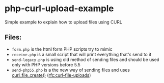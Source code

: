 # php-curl-upload-example
Simple example to explain how to upload files using CURL

## Files:
- `form.php` is the html form PHP scripts try to mimic
- `receive.php` is a small script that will print everything that's send to it
- `send-legacy.php` is using old method of sending files and should be used only with PHP versions before 5.5
- `send-php55.php` is a the new way of sending files and uses [curl_file_create()](http://php.net/manual/en/function.curl-file-create.php) ([rfc:curl-file-uploads](https://wiki.php.net/rfc/curl-file-upload))
